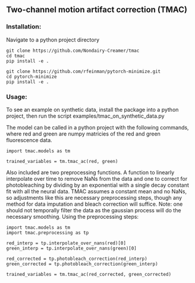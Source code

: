 ## Two-channel motion artifact correction (TMAC)

### Installation:
Navigate to a python project directory
```
git clone https://github.com/Nondairy-Creamer/tmac
cd tmac
pip install -e .

git clone https://github.com/rfeinman/pytorch-minimize.git
cd pytorch-minimize
pip install -e .
```

### Usage:
To see an example on synthetic data, install the package into a python project, then run the script examples/tmac_on_synthetic_data.py

The model can be called in a python project with the following commands, where red and green are numpy matricies of the red and green fluorescence data.

```
import tmac.models as tm

trained_variables = tm.tmac_ac(red, green)
```

Also included are two preprocessing functions. A function to linearly interpolate over time to remove NaNs from the data and one to correct for photobleaching by dividing by an exponential with a single decay constant fit with all the neural data. TMAC assumes a constant mean and no NaNs, so adjustments like this are necessary preprocessing steps, though any method for data imputation and bleach correction will suffice. Note: one should not temporally filter the data as the gaussian process will do the necessary smoothing. Using the preprocessing steps:

```
import tmac.models as tm
import tmac.preprocessing as tp

red_interp = tp.interpolate_over_nans(red)[0]
green_interp = tp.interpolate_over_nans(green)[0]

red_corrected = tp.photobleach_correction(red_interp)
green_corrected = tp.photobleach_correction(green_interp)

trained_variables = tm.tmac_ac(red_corrected, green_corrected)
```

